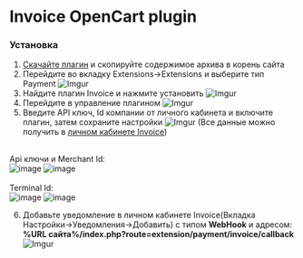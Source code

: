 <h1>Invoice OpenCart plugin</h1>

<h3>Установка</h3>

1. [Скачайте плагин](https://github.com/Invoice-LLC/Invoice.Module.OpenCart/archive/master.zip) и скопируйте содержимое архива в корень сайта
2. Перейдите во вкладку Extensions->Extensions и выберите тип Payment
![Imgur](https://imgur.com/uhxNrVm.png)
3. Найдите плагин Invoice и нажмите установить
![Imgur](https://imgur.com/jwwaBuv.png)
4. Перейдите в управление плагином
![Imgur](https://imgur.com/Byr2Xx9.png)
5. Введите API ключ, Id компании от личного кабинета и включите плагин, затем сохраните настройки
![Imgur](https://imgur.com/d2Dgn5J.png)
(Все данные можно получить в [личном кабинете Invoice](https://lk.invoice.su/))

<br>Api ключи и Merchant Id:<br>
![image](https://user-images.githubusercontent.com/91345275/196218699-a8f8c00e-7f28-451e-9750-cfa1f43f15d8.png)
![image](https://user-images.githubusercontent.com/91345275/196218722-9c6bb0ae-6e65-4bc4-89b2-d7cb22866865.png)<br>
<br>Terminal Id:<br>
![image](https://user-images.githubusercontent.com/91345275/196218998-b17ea8f1-3a59-434b-a854-4e8cd3392824.png)
![image](https://user-images.githubusercontent.com/91345275/196219014-45793474-6dfa-41e3-945d-fc669c916aca.png)<br>

6. Добавьте уведомление в личном кабинете Invoice(Вкладка Настройки->Уведомления->Добавить)
с типом **WebHook** и адресом: **%URL сайта%/index.php?route=extension/payment/invoice/callback**<br>
![Imgur](https://imgur.com/lMmKhj1.png)
